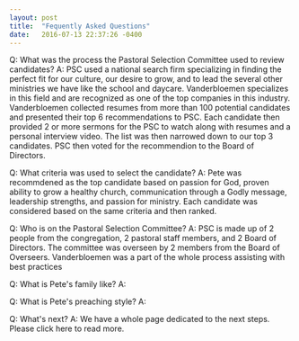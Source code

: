 ```yaml
---
layout: post
title:  "Fequently Asked Questions"
date:   2016-07-13 22:37:26 -0400
---
```


Q: What was the process the Pastoral Selection Committee used to review candidates?
A: PSC used a national search firm specializing in finding the perfect fit for our culture, our desire to grow, and to lead the several other ministries we have like the school and daycare. 
Vanderbloemen specializes in this field and are recognized as one of the top companies in this industry. Vanderbloemen collected resumes from more than 100 potential candidates and presented their top 6 recommendations to PSC.
Each candidate then provided 2 or more sermons for the PSC to watch along with resumes and a personal interview video. The list was then narrowed down to our top 3 candidates. PSC then voted for the recommendion to the Board of Directors.

Q: What criteria was used to select the candidate?
A: Pete was recommdened as the top candidate based on passion for God, proven ability to grow a healthy church, communication through a Godly message, leadership strengths, and passion for ministry.
Each candidate was considered based on the same criteria and then ranked. 

Q: Who is on the Pastoral Selection Committee?
A: PSC is made up of 2 people from the congregation, 2 pastoral staff members, and 2 Board of Directors. The committee was overseen by 2 members from the Board of Overseers.
Vanderbloemen was a part of the whole process assisting with best practices

Q: What is Pete's family like?
A: 


Q: What is Pete's preaching style?
A: 

Q: What's next?
A: We have a whole page dedicated to the next steps. Please click here to read more. 